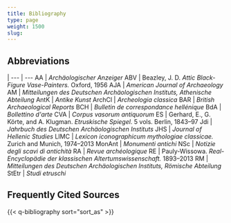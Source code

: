 ```yaml
---
title: Bibliography
type: page
weight: 1500
slug:
---
```


## Abbreviations

 |
--- | ---
AA  | *Archäologischer Anzeiger*
ABV | Beazley, J. D. *Attic Black-Figure Vase-Painters.* Oxford, 1956
AJA | *American Journal of Archaeology*
AM  | *Mitteilungen des Deutschen Archäologischen Instituts, Athenische Abteilung*
AntK | *Antike Kunst*
ArchCl | *Archeologia classica*
BAR | *British Archaeological Reports*
BCH | *Bulletin de correspondance hellénique*
BdA | *Bollettino d'arte*
CVA | *Corpus vasorum antiquorum*
ES | Gerhard, E., G. Körte, and A. Klugman. *Etruskische Spiegel.* 5 vols. Berlin, 1843–97
Jdi | *Jahrbuch des Deutschen Archäologischen Instituts*
JHS | *Journal of Hellenic Studies*
LIMC | *Lexicon iconographicum mythologiae classicae.* Zurich and Munich, 1974–2013
MonAnt | *Monumenti antichi*
NSc | *Notizie degli scavi di antichità*
RA | *Revue archéologique*
RE | Pauly-Wissowa. *Real-Encyclopädie der klassischen Altertumswissenschaft.* 1893–2013
RM | *Mitteilungen des Deutschen Archäologischen Instituts, Römische Abteilung*
StEtr | *Studi etruschi*

## Frequently Cited Sources

{{< q-bibliography sort="sort_as" >}}
